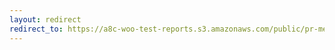 ```yaml
---
layout: redirect
redirect_to: https://a8c-woo-test-reports.s3.amazonaws.com/public/pr-merge/41237/api/index.html
---
```

